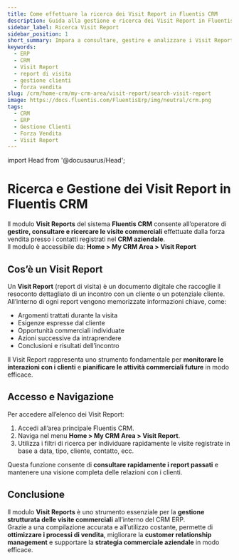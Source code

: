 ```yaml
---
title: Come effettuare la ricerca dei Visit Report in Fluentis CRM
description: Guida alla gestione e ricerca dei Visit Report in Fluentis CRM. Scopri come visualizzare, analizzare e registrare le visite commerciali ai clienti.
sidebar_label: Ricerca Visit Report
sidebar_position: 1
short_summary: Impara a consultare, gestire e analizzare i Visit Report nel CRM ERP, ottimizzando le visite commerciali e le attività post-incontro.
keywords:
  - ERP
  - CRM
  - Visit Report
  - report di visita
  - gestione clienti
  - forza vendita
slug: /crm/home-crm/my-crm-area/visit-report/search-visit-report
image: https://docs.fluentis.com/FluentisErp/img/neutral/crm.png
tags:
  - CRM
  - ERP
  - Gestione Clienti
  - Forza Vendita
  - Visit Report
---
```


import Head from '@docusaurus/Head';

<Head>
  <meta name="description" content="Guida alla gestione e ricerca dei Visit Report in Fluentis CRM..." />
  <meta property="og:image" content="https://docs.fluentis.com/FluentisErp/img/neutral/crm.png" />
  <meta property="og:description" content="Guida alla gestione e ricerca dei Visit Report..." />
  <meta property="og:title" content="Come effettuare la ricerca dei Visit Report in Fluentis CRM" />
</Head>

# Ricerca e Gestione dei Visit Report in Fluentis CRM

Il modulo **Visit Reports** del sistema **Fluentis CRM** consente all’operatore di **gestire, consultare e ricercare le visite commerciali** effettuate dalla forza vendita presso i contatti registrati nel **CRM aziendale**.  
Il modulo è accessibile da: **Home > My CRM Area > Visit Report**

## Cos’è un Visit Report

Un **Visit Report** (report di visita) è un documento digitale che raccoglie il resoconto dettagliato di un incontro con un cliente o un potenziale cliente.  
All’interno di ogni report vengono memorizzate informazioni chiave, come:

- Argomenti trattati durante la visita  
- Esigenze espresse dal cliente  
- Opportunità commerciali individuate  
- Azioni successive da intraprendere  
- Conclusioni e risultati dell’incontro  

Il Visit Report rappresenta uno strumento fondamentale per **monitorare le interazioni con i clienti** e **pianificare le attività commerciali future** in modo efficace.

## Accesso e Navigazione

Per accedere all’elenco dei Visit Report:
1. Accedi all’area principale Fluentis CRM.  
2. Naviga nel menu **Home > My CRM Area > Visit Report**.  
3. Utilizza i filtri di ricerca per individuare rapidamente le visite registrate in base a data, tipo, cliente, contatto, ecc.

Questa funzione consente di **consultare rapidamente i report passati** e mantenere una visione completa delle relazioni con i clienti.

## Conclusione

Il modulo **Visit Reports** è uno strumento essenziale per la **gestione strutturata delle visite commerciali** all’interno del CRM ERP.  
Grazie a una compilazione accurata e all’utilizzo costante, permette di **ottimizzare i processi di vendita**, migliorare la **customer relationship management** e supportare la **strategia commerciale aziendale** in modo efficace.

<script type="application/ld+json">
{`{
  "@context": "https://schema.org",
  "@type": "Article",
  "headline": "Come effettuare la ricerca dei Visit Report in Fluentis CRM",
  "description": "Guida alla gestione e ricerca dei Visit Report in Fluentis CRM...",
  "image": "https://docs.fluentis.com/FluentisErp/img/neutral/crm.png",
  "author": {
    "@type": "Organization",
    "name": "Fluentis"
  }
}`}
</script>



